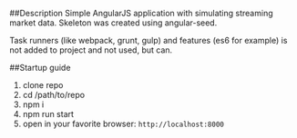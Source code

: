 ##Description
Simple AngularJS application with simulating streaming market data.
Skeleton was created using angular-seed.

Task runners (like webpack, grunt, gulp) and features (es6 for example) is not added to project and not used, but can.

##Startup guide

1. clone repo
2. cd /path/to/repo
3. npm i
4. npm run start
5. open in your favorite browser: `http://localhost:8000`



